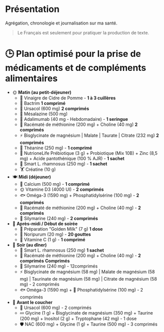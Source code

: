 # Présentation
Agrégation, chronologie et journalisation sur ma santé. 
> Le Français est seulement pour pratiquer la production de texte.

# 🕒 Plan optimisé pour la prise de médicaments et de compléments alimentaires
- 🌞 **Matin (au petit-déjeuner)**
  - 🍎 Vinaigre de Cidre de Pomme - **1 à 3 cuillères**
  - 💊 Bactrim **1 comprimé**
  - 💊 Ursacol (600 mg) **2 comprimés**
  - 💊 Mésalazine (500 mg)
  - 💉 Adalimumab (40 mg - Hebdomadaire) - **1 seringue**
  - 🍻 Racématé de méthionine (200 mg) + Choline (40 mg) **2 comprimés**
  - ⚡ Bisglycinate de magnésium | Malate | Taurate | Citrate (232 mg) **2 comprimés**
  - 🍵 Théanine (250 mg) - **1 comprimé**
  - 🦠 NutrioneLife Prébiotique (3 g) + Probiotique (Mix 10B) + Zinc (8,5 mg) + Acide pantothénique (100 % AJR) - **1 sachet**
  - 🦠 Smart L. rhamnosus (250 mg) - **1 sachet**
  - 🏋️ Créatine (10 g)
- 🍽️ **Midi (déjeuner)**
  - 🦴 Calcium (500 mg) - **1 comprimé**
  - 🌞 Vitamine D3 (4000 UI) - **2 comprimés**
  - 🐟 Oméga-3 (1590 mg) + Phosphatidylsérine (100 mg) - **2 comprimés**
  - 🤒 Racématé de méthionine (200 mg) + Choline (40 mg) - **2 comprimés**
  - 🤒 Silymarine (240 mg) - **2 comprimés**
- 🌆 **Après-midi / Début de soirée**
  - 🌿 Préparation "Golden Milk" (7 g) **1 dose**
  - 💊 Noripurum (20 mg) - **20 gouttes**
  - 🍊 Vitamine C (1 g) - **1 comprimé**
- 🌙 **Soir (au dîner)**
  - 🦠 Smart L. rhamnosus (250 mg) **1 sachet**
  - 🤒 Racématé de méthionine (200 mg) + Choline (40 mg) - **2 comprimés** **Comprimés**
  - 🤒 Silymarine (240 mg) - 12comprimés
  - ⚡ Bisglycinate de magnésium (58 mg) | Malate de magnésium (58 mg) | Taurinate de magnésium (58 mg) | Citrate de magnésium (58 mg) - 2 comprimés
  - 🐟 Oméga-3 (1590 mg) + 🧠 Phosphatidylsérine (100 mg) - 2 comprimés
- 🌃 **Avant le coucher**
  - 💊 Ursacol (600 mg) - 2 comprimés
  - 💤 Glycine (1 g) + Bisglycinate de magnésium (350 mg) + Taurine (200 mg) + Inositol (2 g) + Tryptophane (42 mg) - 1 dose
  - 🛡️ NAC (600 mg) + Glycine (1 g) + Taurine (500 mg) - 3 comprimés
